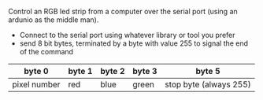 Control an RGB led strip from a computer over the serial port (using an ardunio as the middle man).


* Connect to the serial port using whatever library or tool you prefer
* send 8 bit bytes, terminated by a byte with value 255 to signal the end of the command 


| byte 0        | byte 1 | byte 2 | byte 3 | byte 5                 |
| ------------- | ------ | ------ | ------ | ---------------------- |
| pixel number  | red    | blue   |  green | stop byte (always 255) |
